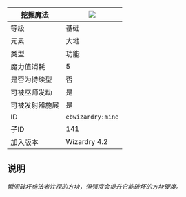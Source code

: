 | 挖掘魔法 |![](https://github.com/Electroblob77/Wizardry/blob/1.12.2/src/main/resources/assets/ebwizardry/textures/spells/mine.png)|
|---|---|
| 等级 | 基础 |
| 元素 | 大地 |
| 类型 | 功能 |
| 魔力值消耗 | 5 |
| 是否为持续型 | 否 |
| 可被巫师发动 | 是 |
| 可被发射器施展 | 是 |
| ID | `ebwizardry:mine` |
| 子ID | 141 |
| 加入版本 | Wizardry 4.2 |
## 说明
_瞬间破坏施法者注视的方块，但强度会提升它能破坏的方块硬度。_
